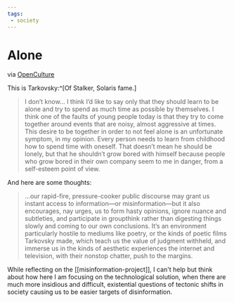 ```yaml
---
tags:
 - society
---
```


# Alone

via [OpenCulture](http://www.openculture.com/2015/03/andrei-tarkovskys-message-to-young-people.html)

This is Tarkovsky:^[Of Stalker, Solaris fame.]

> I don’t know… I think I’d like to say only that they should learn to be alone and try to spend as much time as possible by themselves. I think one of the faults of young people today is that they try to come together around events that are noisy, almost aggressive at times. This desire to be together in order to not feel alone is an unfortunate symptom, in my opinion. Every person needs to learn from childhood how to spend time with oneself. That doesn’t mean he should be lonely, but that he shouldn’t grow bored with himself because people who grow bored in their own company seem to me in danger, from a self-esteem point of view.

And here are some thoughts:

> ...our rapid-fire, pressure-cooker public discourse may grant us instant access to information—or misinformation—but it also encourages, nay urges, us to form hasty opinions, ignore nuance and subtleties, and participate in groupthink rather than digesting things slowly and coming to our own conclusions. It’s an environment particularly hostile to mediums like poetry, or the kinds of poetic films Tarkovsky made, which teach us the value of judgment withheld, and immerse us in the kinds of aesthetic experiences the internet and television, with their nonstop chatter, push to the margins.

While reflecting on the [[misinformation-project]], I can't help but think about how here I am focusing on the technological solution, when there are much more insidious and difficult, existential questions of tectonic shifts in society causing us to be easier targets of disinformation.